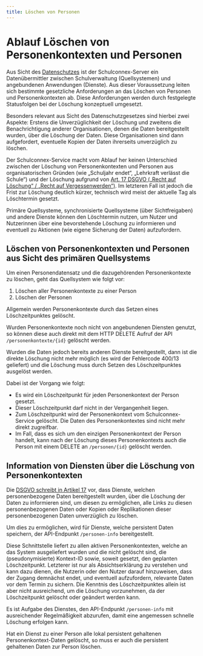 ```yaml
---
title: Löschen von Personen
---
```


# Ablauf Löschen von Personenkontexten und Personen

Aus Sicht des [Datenschutzes][1] ist der Schulconnex-Server ein Datenübermittler zwischen
Schulverwaltung (Quellsystemen) und angebundenen Anwendungen (Dienste). Aus dieser Voraussetzung
leiten sich bestimmte gesetzliche Anforderungen an das Löschen von Personen und Personenkontexten ab.
Diese Anforderungen werden durch festgelegte Statusfolgen bei der Löschung konzeptuell umgesetzt.

[1]: https://www.gesetze-im-internet.de/bdsg_2018/__25.html

Besonders relevant aus Sicht des Datenschutzgesetzes sind hierbei zwei Aspekte: Erstens die Unverzüglichkeit
der Löschung und zweitens die Benachrichtigung anderer Organisationen, denen die Daten bereitgestellt wurden,
über die Löschung der Daten. Diese Organisationen sind dann aufgefordert, eventuelle Kopien der Daten
ihrerseits unverzüglich zu löschen.

Der Schulconnex-Service macht vom Ablauf her keinen Unterschied zwischen der Löschung von Personenkontexten
und Personen aus organisatorischen Gründen (wie „Schuljahr endet“, „Lehrkraft verlässt die Schule“) und
der Löschung aufgrund von [Art. 17 DSGVO („Recht auf Löschung“ / „Recht auf Vergessenwerden“)][2].
Im letzteren Fall ist jedoch die Frist zur Löschung deutlich kürzer, technisch wird
meist der aktuelle Tag als Löschtermin gesetzt.

Primäre Quellsysteme, synchronisierte Quellsysteme (über Sichtfreigaben) und andere Dienste
können den Löschtermin nutzen, um Nutzer und Nutzerinnen über eine bevorstehende Löschung
zu informieren und eventuell zu Aktionen (wie eigene Sicherung der Daten) aufzufordern.

## Löschen von Personenkontexten und Personen aus Sicht des primären Quellsystems

Um einen Personendatensatz und die dazugehörenden Personenkontexte zu löschen, geht das Quellsystem wie folgt vor:

1. Löschen aller Personenkontexte zu einer Person
1. Löschen der Personen

Allgemein werden Personenkontexte durch das Setzen eines Löschzeitpunktes gelöscht.

Wurden Personenkontexte noch nicht von angebundenen Diensten genutzt, so können diese
auch direkt mit dem HTTP DELETE Aufruf der API `/personenkontexte/{id}` gelöscht werden.

Wurden die Daten jedoch bereits anderen Dienste bereitgestellt, dann ist die direkte Löschung
nicht mehr möglich (es wird der Fehlercode 400/13 geliefert) und die Löschung muss
durch Setzen des Löschzeitpunktes ausgelöst werden.

Dabei ist der Vorgang wie folgt:

- Es wird ein Löschzeitpunkt für jeden Personenkontext der Person gesetzt.
- Dieser Löschzeitpunkt darf nicht in der Vergangenheit liegen.
- Zum Löschzeitpunkt wird der Personenkontext vom Schulconnex-Service gelöscht.
  Die Daten des Personenkontextes sind nicht mehr direkt zugreifbar.
- Im Fall, dass es sich um den einzigen Personenkontext der Person handelt, kann nach der Löschung
  dieses Personenkontexts auch die Person mit einem DELETE an `/personen/{id}` gelöscht werden.

## Information von Diensten über die Löschung von Personenkontexten

Die [DSGVO schreibt in Artikel 17][2] vor, dass Dienste, welchen personenbezogene Daten bereitgestellt
wurden, über die Löschung der Daten zu informieren sind, um diesen zu ermöglichen, alle Links
zu diesen personenbezogenen Daten oder Kopien oder Replikationen dieser personenbezogenen Daten
unverzüglich zu löschen.

[2]: https://eur-lex.europa.eu/legal-content/DE/TXT/HTML/?uri=CELEX:32016R0679#d1e2621-1-1

Um dies zu ermöglichen, wird für Dienste, welche persistent Daten speichern, der API-Endpunkt `/personen-info`
bereitgestellt.

Diese Schnittstelle liefert zu allen aktiven Personenkontexten, welche an das System ausgeliefert
wurden und die nicht gelöscht sind, die (pseudonymisierte) Kontext-ID sowie, soweit gesetzt,
den geplanten Löschzeitpunkt. Letzterer ist nur als Absichtserklärung zu verstehen und kann dazu dienen,
die Nutzerin oder den Nutzer darauf hinzuweisen, dass der Zugang demnächst endet, und eventuell aufzufordern,
relevante Daten vor dem Termin zu sichern. Die Kenntnis des Löschzeitpunktes allein ist aber nicht ausreichend,
um die Löschung vorzunehmen, da der Löschzeitpunkt gelöscht oder geändert werden kann.

Es ist Aufgabe des Dienstes, den API-Endpunkt `/personen-info` mit ausreichender Regelmäßigkeit abzurufen,
damit eine angemessen schnelle Löschung erfolgen kann.

Hat ein Dienst zu einer Person alle lokal persistent gehaltenen Personenkontext-Daten gelöscht,
so muss er auch die persistent gehaltenen Daten zur Person löschen.
